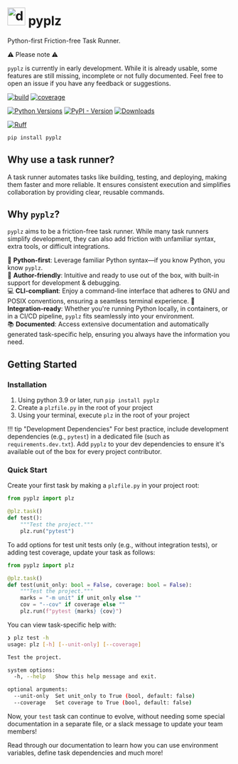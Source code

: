 #  <img src="docs/assets/please.png" alt="drawing" width="40" height="40"/> pyplz

Python-first Friction-free Task Runner.

⚠️ Please note ⚠️

`pyplz` is currently in early development. While it is already usable, some features are still missing, incomplete or not fully documented. Feel free to open an issue if you have any feedback or suggestions.

[//]: # (bages using https://shields.io/badges/)
[![build](https://img.shields.io/github/actions/workflow/status/oribarilan/plz/package_build.yml)](https://github.com/oribarilan/plz/actions/workflows/package_build.yml) [![coverage](https://img.shields.io/github/actions/workflow/status/oribarilan/plz/coverage.yml?label=coverage%3E95%25)](https://github.com/oribarilan/plz/actions/workflows/coverage.yml)

[![Python Versions](https://img.shields.io/badge/python-3.8|3.9|3.10|3.11|3.12-blue)](https://www.python.org/downloads/) [![PyPI - Version](https://img.shields.io/pypi/v/pyplz?color=1E7FBF)](https://pypi.org/project/pyplz/) [![Downloads](https://img.shields.io/pypi/dm/pyplz?color=1E7FBF)](https://pypi.org/project/pyplz/)

[![Ruff](https://img.shields.io/endpoint?url=https://raw.githubusercontent.com/astral-sh/ruff/main/assets/badge/v2.json)](https://github.com/astral-sh/ruff)

```bash
pip install pyplz
```

## Why use a task runner?
A task runner automates tasks like building, testing, and deploying, making them
faster and more reliable. It ensures consistent execution and simplifies collaboration
 by providing clear, reusable commands.

## Why `pyplz`?

`pyplz` aims to be a friction-free task runner. While many task runners simplify development, they can also add friction with unfamiliar syntax, extra tools, or difficult integrations.

🐍 **Python-first**: Leverage familiar Python syntax—if you know Python, you know `pyplz`.  
🤗 **Author-friendly**: Intuitive and ready to use out of the box, with built-in support for development & debugging.  
💻 **CLI-compliant**: Enjoy a command-line interface that adheres to GNU and POSIX conventions, ensuring a seamless terminal experience.
🔗 **Integration-ready**: Whether you're running Python locally, in containers, or in a CI/CD pipeline, `pyplz` fits seamlessly into your environment.  
📚 **Documented**: Access extensive documentation and automatically generated task-specific help, ensuring you always have the information you need.

## Getting Started

### Installation
1. Using python 3.9 or later, run `pip install pyplz`
2. Create a `plzfile.py` in the root of your project
3. Using your terminal, execute `plz` in the root of your project

!!! tip "Development Dependencies"
    For best practice, include development dependencies (e.g., `pytest`) in a dedicated file (such as `requirements.dev.txt`). Add `pyplz` to your dev dependencies to ensure it's available out of the box for every project contributor.

### Quick Start

Create your first task by making a `plzfile.py` in your project root:

```python
from pyplz import plz

@plz.task()
def test():
    """Test the project."""
    plz.run("pytest")
```

To add options for test unit tests only (e.g., without integration tests), or adding test coverage, update your task as follows:

```python
from pyplz import plz

@plz.task()
def test(unit_only: bool = False, coverage: bool = False):
    """Test the project."""
    marks = "-m unit" if unit_only else ""
    cov = "--cov" if coverage else ""
    plz.run(f"pytest {marks} {cov}")
```

You can view task-specific help with:
```bash
❯ plz test -h
usage: plz [-h] [--unit-only] [--coverage]

Test the project.

system options:
  -h, --help   Show this help message and exit.

optional arguments:
  --unit-only  Set unit_only to True (bool, default: false)
  --coverage   Set coverage to True (bool, default: false)
```

Now, your `test` task can continue to evolve, without needing some special documentation in a separate file, or a slack message to update your team members!

Read through our documentation to learn how you can use environment variables, define task dependencies and much more!
